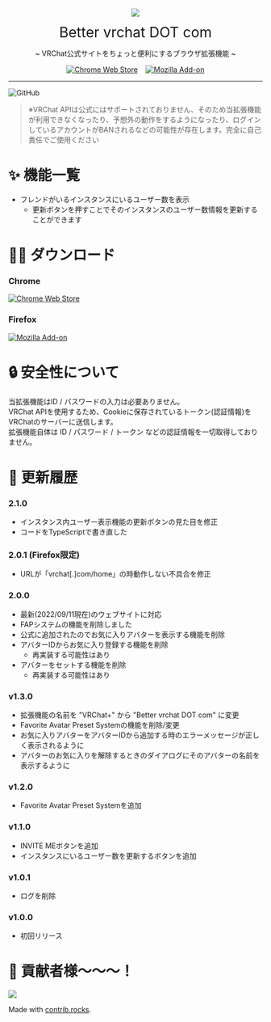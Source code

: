 <br>
<p align="center">
  <img src="better_vrc_dot_com/icon_128.png">
</p>
<p align="center" style="font-size:28px; margin: 2px;">Better vrchat DOT com</p>  
<p align="center">~ VRChat公式サイトをちょっと便利にするブラウザ拡張機能 ~</p>
<p align="center">
<a href="https://chrome.google.com/webstore/detail/better-vrchat-dot-com/joaffhoebddkohkafembmdkfmmcgmepj?hl=ja"><img alt="Chrome Web Store" src="https://img.shields.io/chrome-web-store/v/joaffhoebddkohkafembmdkfmmcgmepj?color=%2382c91e&style=for-the-badge"></a>
<a href="https://addons.mozilla.org/ja/firefox/addon/better-vrchat-dot-com/"><img style="margin-left:12px" alt="Mozilla Add-on" src="https://img.shields.io/amo/v/better-vrchat-dot-com?color=%23fd7e14&style=for-the-badge"></a>
</p>

* * *
![GitHub](https://img.shields.io/github/license/riku1227/Better-vrchat-DOT-com?style=flat-square)
> ※VRChat APIは公式にはサポートされておりません、そのため当拡張機能が利用できなくなったり、予想外の動作をするようになったり、ログインしているアカウントがBANされるなどの可能性が存在します。完全に自己責任でご使用ください  

# ✨ 機能一覧
* フレンドがいるインスタンスにいるユーザー数を表示
  * 更新ボタンを押すことでそのインスタンスのユーザー数情報を更新することができます

# 🧑‍💻 ダウンロード
### Chrome  
<a href="https://chrome.google.com/webstore/detail/better-vrchat-dot-com/joaffhoebddkohkafembmdkfmmcgmepj?hl=ja"><img alt="Chrome Web Store" src="https://img.shields.io/chrome-web-store/v/joaffhoebddkohkafembmdkfmmcgmepj?color=%2382c91e&style=for-the-badge"></a>  
### Firefox  
<a href="https://addons.mozilla.org/ja/firefox/addon/better-vrchat-dot-com/"><img alt="Mozilla Add-on" src="https://img.shields.io/amo/v/better-vrchat-dot-com?color=%23fd7e14&style=for-the-badge"></a>

# 🔒️ 安全性について
当拡張機能はID / パスワードの入力は必要ありません。  
VRChat APIを使用するため、Cookieに保存されているトークン(認証情報)をVRChatのサーバーに送信します。  
拡張機能自体は ID / パスワード / トークン などの認証情報を一切取得しておりません。  


# 📄 更新履歴 
### 2.1.0
* インスタンス内ユーザー表示機能の更新ボタンの見た目を修正
* コードをTypeScriptで書き直した
### 2.0.1 (Firefox限定)
* URLが「vrchat[.]com/home」の時動作しない不具合を修正
### 2.0.0
* 最新(2022/09/11現在)のウェブサイトに対応
* FAPシステムの機能を削除しました
* 公式に追加されたのでお気に入りアバターを表示する機能を削除
* アバターIDからお気に入り登録する機能を削除
  * 再実装する可能性はあり
* アバターをセットする機能を削除
  * 再実装する可能性はあり
### v1.3.0
* 拡張機能の名前を "VRChat+" から "Better vrchat DOT com" に変更
* Favorite Avatar Preset Systemの機能を削除/変更 
* お気に入りアバターをアバターIDから追加する時のエラーメッセージが正しく表示されるように
* アバターのお気に入りを解除するときのダイアログにそのアバターの名前を表示するように
### v1.2.0
* Favorite Avatar Preset Systemを追加
### v1.1.0
* INVITE MEボタンを追加
* インスタンスにいるユーザー数を更新するボタンを追加 
### v1.0.1
* ログを削除
### v1.0.0
* 初回リリース

# 👥 貢献者様～～～！  
<a href="https://github.com/riku1227/Better-vrchat-DOT-com/graphs/contributors">
  <img src="https://contrib.rocks/image?repo=riku1227/Better-vrchat-DOT-com" />
</a>

Made with [contrib.rocks](https://contrib.rocks).